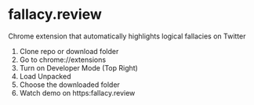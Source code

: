 # fallacy.review

Chrome extension that automatically highlights logical fallacies on Twitter

1. Clone repo or download folder
2. Go to chrome://extensions
3. Turn on Developer Mode (Top Right)
4. Load Unpacked
5. Choose the downloaded folder
6. Watch demo on https:fallacy.review

